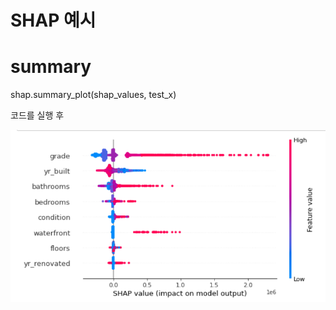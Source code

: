 # SHAP 예시

# summary
shap.summary_plot(shap_values, test_x)

코드를 실행 후

<img src = "image/shap.png">

